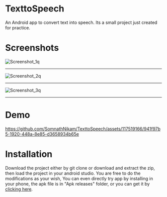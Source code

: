 # TexttoSpeech
An Android app to convert text into speech. Its a small project just created for practice.

# Screenshots

![Screenshot_1q](https://github.com/SomnathNikam/TexttoSpeech/assets/117519166/1c75fa0e-8874-42fd-9655-a2292812d393)
<br><hr>
![Screenshot_2q](https://github.com/SomnathNikam/TexttoSpeech/assets/117519166/32d941e3-da7d-4762-83f6-7c6c85eb3a6b)
<br><hr>
![Screenshot_3q](https://github.com/SomnathNikam/TexttoSpeech/assets/117519166/94bc95ce-5cfe-49c8-99cd-ccb0b1f8e956)
<br><hr>

# Demo


https://github.com/SomnathNikam/TexttoSpeech/assets/117519166/941f97b5-1920-448a-8e85-d3658934b65e




# Installation
Download the project either by git clone or download and extract the zip, then load the project in your android studio. You are free to do the modifications as your wish, You can even directly try app by installing in your phone, the apk file is in "Apk releases" folder, or you can get it by <a href ="https://github.com/SomnathNikam/TexttoSpeech/tree/master/Apk%20releases">clicking here</a>.
